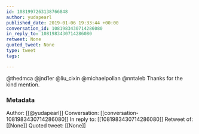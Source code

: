 ```yaml
---
id: 1081997263138766848
author: yudapearl
published_date: 2019-01-06 19:33:44 +00:00
conversation_id: 1081983430714286080
in_reply_to: 1081983430714286080
retweet: None
quoted_tweet: None
type: tweet
tags:

---
```


@thedmca @jnd1er @liu_cixin @michaelpollan @nntaleb Thanks for the kind mention.

### Metadata

Author: [[@yudapearl]]
Conversation: [[conversation-1081983430714286080]]
In reply to: [[1081983430714286080]]
Retweet of: [[None]]
Quoted tweet: [[None]]
